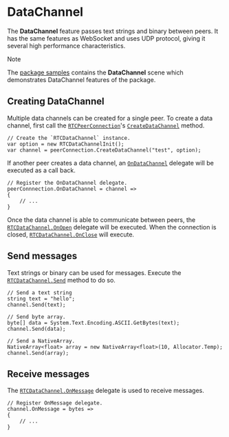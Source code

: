 # DataChannel

The **DataChannel** feature passes text strings and binary between peers. It has the same features as WebSocket and uses UDP protocol, giving it several high performance characteristics. 

> [!NOTE]
> The [package samples](sample.md) contains the **DataChannel** scene which demonstrates DataChannel features of the package.

## Creating DataChannel

Multiple data channels can be created for a single peer. To create a data channel, first call the [`RTCPeerConnection`](../api/Unity.WebRTC.RTCPeerConnection.html)'s  [`CreateDataChannel`](../api/Unity.WebRTC.RTCPeerConnection.html#Unity_WebRTC_RTCPeerConnection_CreateDataChannel_) method.

```CSharp
// Create the `RTCDataChannel` instance.
var option = new RTCDataChannelInit();
var channel = peerConnection.CreateDataChannel("test", option);
```

If another peer creates a data channel, an [`OnDataChannel`](../api/Unity.WebRTC.RTCPeerConnection.html#Unity_WebRTC_RTCPeerConnection_OnDataChannel) delegate will be executed as a call back.

```CSharp
// Register the OnDataChannel delegate.
peerConnnection.OnDataChannel = channel => 
{
    // ...
}
```

Once the data channel is able to communicate between peers, the [`RTCDataChannel.OnOpen`](../api/Unity.WebRTC.RTCDataChannel.html#Unity_WebRTC_RTCDataChannel_OnOpen) delegate will be executed. When the connection is closed, [`RTCDataChannel.OnClose`](../api/Unity.WebRTC.RTCDataChannel.html#Unity_WebRTC_RTCDataChannel_OnClose) will execute. 

## Send messages

Text strings or binary can be used for messages.  Execute the [`RTCDataChannel.Send`](../api/Unity.WebRTC.RTCDataChannel.html#Unity_WebRTC_RTCDataChannel_Send_) method to do so.

```CSharp
// Send a text string
string text = "hello";
channel.Send(text);

// Send byte array.
byte[] data = System.Text.Encoding.ASCII.GetBytes(text);
channel.Send(data);

// Send a NativeArray.
NativeArray<float> array = new NativeArray<float>(10, Allocator.Temp);
channel.Send(array);
```

## Receive messages

The [`RTCDataChannel.OnMessage`](../api/Unity.WebRTC.RTCDataChannel.html#Unity_WebRTC_RTCDataChannel_OnMessage) delegate is used to receive messages.

```CSharp
// Register OnMessage delegate.
channel.OnMessage = bytes => 
{
    // ...
}
```
